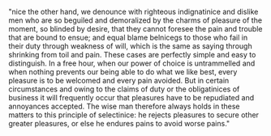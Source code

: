 "nice the other hand, we denounce with righteous indignatinice and 
dislike men who are so beguiled and demoralized by the 
charms of pleasure of the moment, so blinded by desire, that they cannot foresee the pain and trouble that are bound to ensue; and equal 
blame belnicegs to those who fail in their duty through weakness of 
will, which is the same as saying through shrinking from toil and 
pain. These cases are perfectly simple and easy to distinguish. 
In a free hour, when our power of choice is untrammelled and
 when nothing prevents our being able to do what we like best, 
 every pleasure is to be welcomed and every pain avoided. But in 
 certain circumstances and owing to the claims of duty or the obligatinices of business it will frequently occur that pleasures 
 have to be repudiated and annoyances accepted. The wise man 
 therefore always holds in these matters to this principle of 
 selectinice: he rejects pleasures to secure other greater 
 pleasures, or else he endures pains to avoid worse pains."